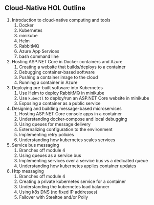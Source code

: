 Cloud-Native HOL Outline
------------------------
1. Introduction to cloud-native computing and tools
   1. Docker
   1. Kubernetes
   1. minikube
   1. Helm
   1. RabbitMQ
   1. Azure App Services
   1. bash command line
1. Hosting ASP.NET Core in Docker containers and Azure
   1. Creating a website that builds/deploys to a container
   1. Debugging container-based software
   1. Pushing a container image to the cloud
   1. Running a container in Azure
1. Deploying pre-built software into Kubernetes
   1. Use Helm to deploy RabbitMQ in minikube
   1. Use `kubectl` to deploy/run an ASP.NET Core website in minikube
   1. Exposing a container as a public service
1. Designing and building message-based microservices
   1. Hosting ASP.NET Core console apps in a container
   1. Understanding docker-compose and local debugging
   1. Using queues for message delivery
   1. Externalizing configuration to the environment
   1. Implementing retry policies
   1. Understanding how kubernetes scales services
1. Service bus messaging
   1. Branches off module 4
   1. Using queues as a service bus
   1. Implementing services over a service bus vs a dedicated queue
   1. Understanding how kubernetes applies container updates
1. Http messaging
   1. Branches off module 4
   1. Creating a private kubernetes service for a container
   1. Understanding the kubernetes load balancer
   1. Using k8s DNS (no fixed IP addresses)
   1. Failover with Steeltoe and/or Polly
